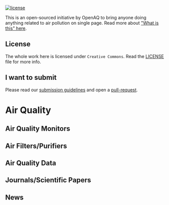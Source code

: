 [![license](https://img.shields.io/badge/LICENSE-CC0%201.0%20Universal-green.svg)](https://creativecommons.org/publicdomain/zero/1.0/)

This is an open-sourced initiative by OpenAQ to bring anyone doing anything related to air pollution on single page. Read more about ["What is this" here](WhatIsThis.md).

## License

The whole work here is licensed under `Creative Commons`. Read the [LICENSE](LICENSE) file for more info.

## I want to submit

Please read our [submission guidelines](Submission.md) and open a [pull-request](https://help.github.com/articles/about-pull-requests/).

# Air Quality

## Air Quality Monitors

## Air Filters/Purifiers

## Air Quality Data

## Journals/Scientific Papers

## News
